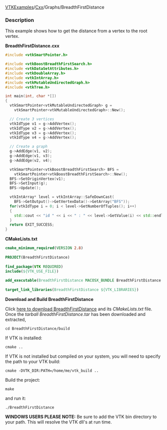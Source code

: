 [VTKExamples](Home)/[Cxx](Cxx)/Graphs/BreadthFirstDistance

### Description
This example shows how to get the distance from a vertex to the root vertex.

**BreadthFirstDistance.cxx**
```c++
#include <vtkSmartPointer.h>

#include <vtkBoostBreadthFirstSearch.h>
#include <vtkDataSetAttributes.h>
#include <vtkDoubleArray.h>
#include <vtkIntArray.h>
#include <vtkMutableUndirectedGraph.h>
#include <vtkTree.h>

int main(int, char *[])
{
  vtkSmartPointer<vtkMutableUndirectedGraph> g =
    vtkSmartPointer<vtkMutableUndirectedGraph>::New();

  // Create 3 vertices
  vtkIdType v1 = g->AddVertex();
  vtkIdType v2 = g->AddVertex();
  vtkIdType v3 = g->AddVertex();
  vtkIdType v4 = g->AddVertex();

  // Create a graph
  g->AddEdge(v1, v2);
  g->AddEdge(v1, v3);
  g->AddEdge(v2, v4);

  vtkSmartPointer<vtkBoostBreadthFirstSearch> BFS =
    vtkSmartPointer<vtkBoostBreadthFirstSearch>::New();
  BFS->SetOriginVertex(v1);
  BFS->SetInput(g);
  BFS->Update();

  vtkIntArray* level = vtkIntArray::SafeDownCast(
    BFS->GetOutput()->GetVertexData()->GetArray("BFS"));
  for(vtkIdType i = 0; i < level->GetNumberOfTuples(); i++)
  {
    std::cout << "id " << i << " : " << level->GetValue(i) << std::endl;
  }
  return EXIT_SUCCESS;
}
```
**CMakeLists.txt**
```cmake
cmake_minimum_required(VERSION 2.8)
 
PROJECT(BreadthFirstDistance)
 
find_package(VTK REQUIRED)
include(${VTK_USE_FILE})
 
add_executable(BreadthFirstDistance MACOSX_BUNDLE BreadthFirstDistance.cxx)
 
target_link_libraries(BreadthFirstDistance ${VTK_LIBRARIES})
```

**Download and Build BreadthFirstDistance**

Click [here to download BreadthFirstDistance](https://github.com/lorensen/VTKWikiExamplesTarballs/raw/master/BreadthFirstDistance.tar) and its *CMakeLists.txt* file.
Once the *tarball BreadthFirstDistance.tar* has been downloaded and extracted,
```
cd BreadthFirstDistance/build 
```
If VTK is installed:
```
cmake ..
```
If VTK is not installed but compiled on your system, you will need to specify the path to your VTK build:
```
cmake -DVTK_DIR:PATH=/home/me/vtk_build ..
```
Build the project:
```
make
```
and run it:
```
./BreadthFirstDistance
```
**WINDOWS USERS PLEASE NOTE:** Be sure to add the VTK bin directory to your path. This will resolve the VTK dll's at run time.

